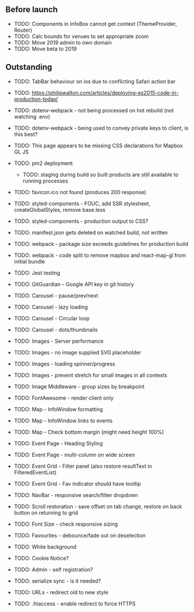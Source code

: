 Before launch
-------------

- TODO: Components in InfoBox cannot get context (ThemeProvider, Router)
- TODO: Calc bounds for venues to set appropriate zoom
- TODO: Move 2019 admin to own domain
- TODO: Move beta to 2019

Outstanding
-------------

- TODO: TabBar behaviour on ios due to conflicting Safari action bar

- TODO: https://philipwalton.com/articles/deploying-es2015-code-in-production-today/

- TODO: dotenv-webpack - not being processed on hot rebuild (not watching .env)
- TODO: dotenv-webpack - being used to convey private keys to client, is this best?
- TODO: This page appears to be missing CSS declarations for Mapbox GL JS

- TODO: pm2 deployment
  - TODO: staging during build so built products are still available to running processes

- TODO: favicon.ico not found (produces 200 response)
- TODO: styled-components - FOUC, add SSR stylesheet, createGlobalStyles, remove base.less
- TODO: styled-components - production output to CSS?
- TODO: manifest.json gets deleted on watched build, not written
- TODO: webpack - package size exceeds guidelines for production build
- TODO: webpack - code split to remove mapbox and react-map-gl from initial bundle
- TODO: Jest testing
- TODO: GitGuardian - Google API key in git history
- TODO: Carousel - pause/prev/next
- TODO: Carousel - lazy loading
- TODO: Carousel - Circular loop
- TODO: Carousel - dots/thumbnails
- TODO: Images - Server performance
- TODO: Images - no image supplied SVG placeholder
- TODO: Images - loading spinner/progress
- TODO: Images - prevent stretch for small images in all contexts
- TODO: Image Middleware - group sizes by breakpoint
- TODO: FontAwesome - render client only
- TODO: Map - InfoWindow formatting
- TODO: Map - InfoWindow links to events
- TOOD: Map - Check bottom margin (might need height 100%)
- TODO: Event Page - Heading Styling
- TODO: Event Page - multi-column on wide screen
- TODO: Event Grid - Filter panel (also restore resultText in FilteredEventList)
- TODO: Event Grid - Fav indicator should have tooltip
- TODO: NavBar - responsive search/filter dropdown
- TODO: Scroll restoration - save offset on tab change, restore on back button on returning to grid
- TODO: Font Size - check responsive sizing
- TODO: Favourites - debounce/fade out on deselection
- TODO: White background
- TODO: Cookie Notice?
- TODO: Admin - self registration?
- TODO: serialize sync - is it needed?
- TODO: URLs - redirect old to new style
- TODO: .htaccess - enable redirect to force HTTPS

